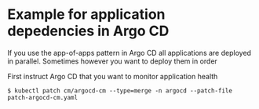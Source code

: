 # Example for application depedencies in Argo CD

If you use the app-of-apps pattern in Argo CD all applications are deployed in parallel.
Sometimes however you want to deploy them in order

First instruct Argo CD that you want to monitor application health

```
$ kubectl patch cm/argocd-cm --type=merge -n argocd --patch-file patch-argocd-cm.yaml
```
